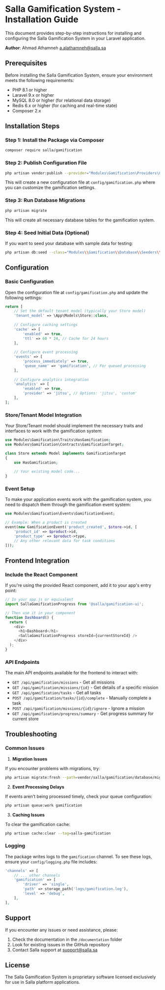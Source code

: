# Salla Gamification System - Installation Guide

This document provides step-by-step instructions for installing and configuring the Salla Gamification System in your Laravel application.

**Author**: Ahmad Athamneh <a.alathamneh@salla.sa>

## Prerequisites

Before installing the Salla Gamification System, ensure your environment meets the following requirements:

- PHP 8.1 or higher
- Laravel 9.x or higher
- MySQL 8.0 or higher (for relational data storage)
- Redis 6.x or higher (for caching and real-time state)
- Composer 2.x

## Installation Steps

### Step 1: Install the Package via Composer

```bash
composer require salla/gamification
```

### Step 2: Publish Configuration File

```bash
php artisan vendor:publish --provider="Modules\Gamification\Providers\GamificationServiceProvider" --tag="config"
```

This will create a new configuration file at `config/gamification.php` where you can customize the gamification settings.

### Step 3: Run Database Migrations

```bash
php artisan migrate
```

This will create all necessary database tables for the gamification system.

### Step 4: Seed Initial Data (Optional)

If you want to seed your database with sample data for testing:

```bash
php artisan db:seed --class="Modules\\Gamification\\Database\\Seeders\\GamificationSeeder"
```

## Configuration

### Basic Configuration

Open the configuration file at `config/gamification.php` and update the following settings:

```php
return [
    // Set the default tenant model (typically your Store model)
    'tenant_model' => \App\Models\Store::class,
    
    // Configure caching settings
    'cache' => [
        'enabled' => true,
        'ttl' => 60 * 24, // Cache for 24 hours
    ],
    
    // Configure event processing
    'events' => [
        'process_immediately' => true,
        'queue_name' => 'gamification', // For queued processing
    ],
    
    // Configure analytics integration
    'analytics' => [
        'enabled' => true,
        'provider' => 'jitsu', // Options: 'jitsu', 'custom'
    ],
];
```

### Store/Tenant Model Integration

Your Store/Tenant model should implement the necessary traits and interfaces to work with the gamification system:

```php
use Modules\Gamification\Traits\HasGamification;
use Modules\Gamification\Contracts\GamificationTarget;

class Store extends Model implements GamificationTarget
{
    use HasGamification;
    
    // Your existing model code...
}
```

### Event Setup

To make your application events work with the gamification system, you need to dispatch them through the gamification event system:

```php
use Modules\Gamification\Events\GamificationEvent;

// Example: When a product is created
event(new GamificationEvent('product_created', $store->id, [
    'product_id' => $product->id,
    'product_type' => $product->type,
    // Any other relevant data for task conditions
]));
```

## Frontend Integration

### Include the React Component

If you're using the provided React component, add it to your app's entry point:

```javascript
// In your app.js or equivalent
import SallaGamificationProgress from '@salla/gamification-ui';

// Then use it in your component
function Dashboard() {
  return (
    <div>
      <h1>Dashboard</h1>
      <SallaGamificationProgress storeId={currentStoreId} />
    </div>
  );
}
```

### API Endpoints

The main API endpoints available for the frontend to interact with:

- `GET /api/gamification/missions` - Get all missions
- `GET /api/gamification/missions/{id}` - Get details of a specific mission
- `GET /api/gamification/tasks` - Get all tasks
- `POST /api/gamification/tasks/{id}/complete` - Manually complete a task
- `POST /api/gamification/missions/{id}/ignore` - Ignore a mission
- `GET /api/gamification/progress/summary` - Get progress summary for current store

## Troubleshooting

### Common Issues

1. **Migration Issues**

If you encounter problems with migrations, try:

```bash
php artisan migrate:fresh --path=vendor/salla/gamification/database/migrations
```

2. **Event Processing Delays**

If events aren't being processed timely, check your queue configuration:

```bash
php artisan queue:work gamification
```

3. **Caching Issues**

To clear the gamification cache:

```bash
php artisan cache:clear --tag=salla-gamification
```

### Logging

The package writes logs to the `gamification` channel. To see these logs, ensure your `config/logging.php` file includes:

```php
'channels' => [
    // ... other channels
    'gamification' => [
        'driver' => 'single',
        'path' => storage_path('logs/gamification.log'),
        'level' => 'debug',
    ],
],
```

## Support

If you encounter any issues or need assistance, please:

1. Check the documentation in the `/documentation` folder
2. Look for existing issues in the GitHub repository
3. Contact Salla support at support@salla.sa

## License

The Salla Gamification System is proprietary software licensed exclusively for use in Salla platform applications.